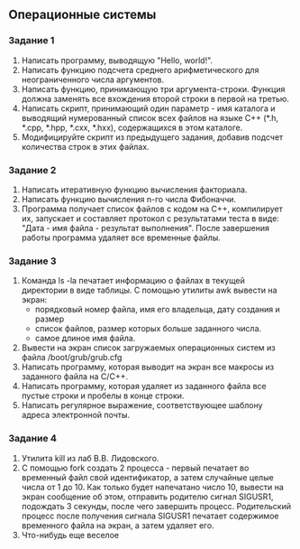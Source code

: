 ## Операционные системы

<!-- TODO: добавить информацию о том, что нужно знать для решения каждого задания -->

### Задание 1

1. Написать программу, выводящую "Hello, world!".
2. Написать функцию подсчета среднего арифметического для неограниченного числа аргументов.
3. Написать функцию, принимающую три аргумента-строки. Функция должна заменять все вхождения второй строки в первой на третью.
4. Написать скрипт, принимающий один параметр - имя каталога и выводящий нумерованный список всех файлов на языке C++ (*.h, *.cpp, *.hpp, *.cxx, *.hxx), содержащихся в этом каталоге.
5. Модифицируйте скрипт из предыдущего задания, добавив подсчет количества строк в этих файлах.

### Задание 2

1. Написать итеративную функцию вычисления факториала.
2. Написать функцию вычисления n-го числа Фибоначчи.
3. Программа получает список файлов с кодом на C++, компилирует их, запускает и составляет протокол с результатами теста в виде: "Дата - имя файла - результат выполнения". После завершения работы программа удаляет все временные файлы.

### Задание 3

1. Команда ls -la печатает информацию о файлах в текущей директории в виде таблицы. С помощью утилиты awk вывести на экран:
	- порядковый номер файла, имя его владельца, дату создания и размер
	- список файлов, размер которых больше заданного числа.
	- самое длиное имя файла.
2. Вывести на экран список загружаемых операционных систем из файла /boot/grub/grub.cfg
3. Написать программу, которая выводит на экран все макросы из заданного файла на C/C++.
4. Написать программу, которая удаляет из заданного файла все пустые строки и пробелы в конце строки.
5. Написать регулярное выражение, соответствующее шаблону адреса электронной почты.

### Задание 4

1. Утилита kill из лаб В.В. Лидовского.
2. С помощью fork создать 2 процесса - первый печатает во временный файл свой идентификатор, а затем случайные целые числа от 1 до 10. Как только будет напечатано число 10, вывести на экран сообщение об этом, отправить родителю сигнал SIGUSR1, подождать 3 секунды, после чего завершить процесс. Родительский процесс после получения сигнала SIGUSR1 печатает содержимое временного файла на экран, а затем удаляет его. <!-- TODO: сделать посложнее -->
3. Что-нибудь еще веселое
